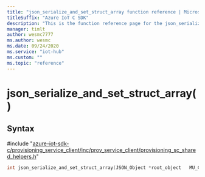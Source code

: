 ```yaml
---                             
title: "json_serialize_and_set_struct_array function reference | Microsoft Docs" 
titleSuffix: "Azure IoT C SDK"            
description: "This is the function reference page for the json_serialize_and_set_struct_array() function in the Azure IoT C SDK. This SDK is used with Azure IoT Hub and Azure IoT Hub Device Provisioning Service"            
manager: timlt                 
author: wesmc7777              
ms.author: wesmc               
ms.date: 09/24/2020                    
ms.service: "iot-hub"             
ms.custom: ""                
ms.topic: "reference"        
---                            
```


# json_serialize_and_set_struct_array()

## Syntax

\#include "[azure-iot-sdk-c/provisioning_service_client/inc/prov_service_client/provisioning_sc_shared_helpers.h](../provisioning-sc-shared-helpers-h.md)"  
```C
int json_serialize_and_set_struct_array(JSON_Object *root_object   MU_C2);
```


